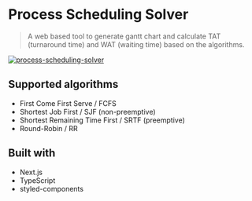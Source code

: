 # Process Scheduling Solver
> A web based tool to generate gantt chart and calculate TAT (turnaround time) and WAT (waiting time) based on the algorithms.

[![process-scheduling-solver](https://user-images.githubusercontent.com/19908657/117412104-f4872080-af46-11eb-81f1-1171c80aea28.png)](https://boonsuen.com/process-scheduling-solver)

## Supported algorithms
- First Come First Serve / FCFS
- Shortest Job First / SJF (non-preemptive)
- Shortest Remaining Time First / SRTF (preemptive)
- Round-Robin / RR
## Built with
- Next.js
- TypeScript
- styled-components

